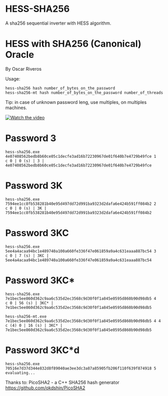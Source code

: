 # HESS-SHA256
A sha256 sequential inverter with HESS algorithm.

HESS with SHA256 (Canonical) Oracle
=======================

By Oscar Riveros

Usage:
    
    hess-sha256 hash number_of_bytes_on_the_password 
    hess-sha256-mt hash number_of_bytes_on_the_password number_of_threads

Tip: in case of unknown password leng, use multiples, on multiples machines.

[![Watch the video](https://img.youtube.com/vi/U5r9sHa6DiQ/hqdefault.jpg)](https://youtu.be/U5r9sHa6DiQ)

# Password 3
    hess-sha256.exe 4e07408562bedb8b60ce05c1decfe3ad16b72230967de01f640b7e4729b49fce 1
    c 0 | 0 (s) | 3 | 4e07408562bedb8b60ce05c1decfe3ad16b72230967de01f640b7e4729b49fce

# Password 3K
    hess-sha256.exe 7594ee1cc8fb538281b40e95d497dd72d991ba9323d2dafa6e424b591ff084b2 2
    c 0 | 0 (s) | 3K | 7594ee1cc8fb538281b40e95d497dd72d991ba9323d2dafa6e424b591ff084b2

# Password 3KC
    hess-sha256.exe 5ee4a4acaa94bc1e489740a100a660fe336f47e061859a9a4c631eaaa887bc54 3
    c 0 | 7 (s) | 3KC | 5ee4a4acaa94bc1e489740a100a660fe336f47e061859a9a4c631eaaa887bc54

# Password 3KC*
    hess-sha256.exe 7e1bec5ee860d362c9aa6c535d2ec3568c9d30f0f1a845e0595d860b90d98db5 4
    c 0 | 56 (s) | 3KC* | 7e1bec5ee860d362c9aa6c535d2ec3568c9d30f0f1a845e0595d860b90d98db5
    
    hess-sha256-mt.exe 7e1bec5ee860d362c9aa6c535d2ec3568c9d30f0f1a845e0595d860b90d98db5 4 4
    c (4) 0 | 16 (s) | 3KC* | 7e1bec5ee860d362c9aa6c535d2ec3568c9d30f0f1a845e0595d860b90d98db5
    

# Password 3KC*d
    hess-sha256.exe 70516e7d37d344e832d8f89040ae3ee3dc3a87a85905fb206f110f639f874918 5
    evaluating...

Thanks to:
PicoSHA2 - a C++ SHA256 hash generator
https://github.com/okdshin/PicoSHA2
